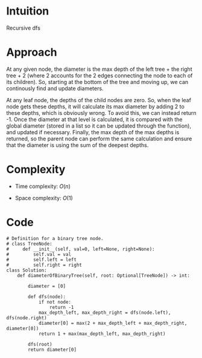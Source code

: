 # Intuition
Recursive dfs

# Approach
At any given node, the diameter is the max depth of the left tree + the right tree + 2 (where 2 accounts for the 2 edges connecting the node to each of its children). So, starting at the bottom of the tree and moving up, we can continously find and update diameters.

At any leaf node, the depths of the child nodes are zero. So, when the leaf node gets these depths, it will calculate its max diameter by adding 2 to these depths, which is obviously wrong. To avoid this, we can instead return -1. Once the diameter at that level is calculated, it is compared with the global diameter (stored in a list so it can be updated through the function), and updated if necessary. Finally, the max depth of the max depths is returned, so the parent node can perform the same calculation and ensure that the diameter is using the sum of the deepest depths. 

# Complexity
- Time complexity: $O(n)$
<!-- Add your time complexity here, e.g. $$O(n)$$ -->

- Space complexity: $O(1)$
<!-- Add your space complexity here, e.g. $$O(n)$$ -->

# Code
```python3
# Definition for a binary tree node.
# class TreeNode:
#     def __init__(self, val=0, left=None, right=None):
#         self.val = val
#         self.left = left
#         self.right = right
class Solution:
    def diameterOfBinaryTree(self, root: Optional[TreeNode]) -> int:

        diameter = [0]

        def dfs(node):
            if not node:
                return -1
            max_depth_left, max_depth_right = dfs(node.left), dfs(node.right)
            diameter[0] = max(2 + max_depth_left + max_depth_right, diameter[0])
            return 1 + max(max_depth_left, max_depth_right)

        dfs(root)
        return diameter[0]
```
